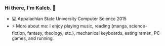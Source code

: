 ### Hi there, I'm Kaleb. 👋

- 💻 Appalachian State University Computer Science 2015
- ⚡ More about me: I enjoy playing music, reading (manga, science-fiction, fantasy, theology, etc.), mechanical keyboards, eating ramen, PC games, and running.
